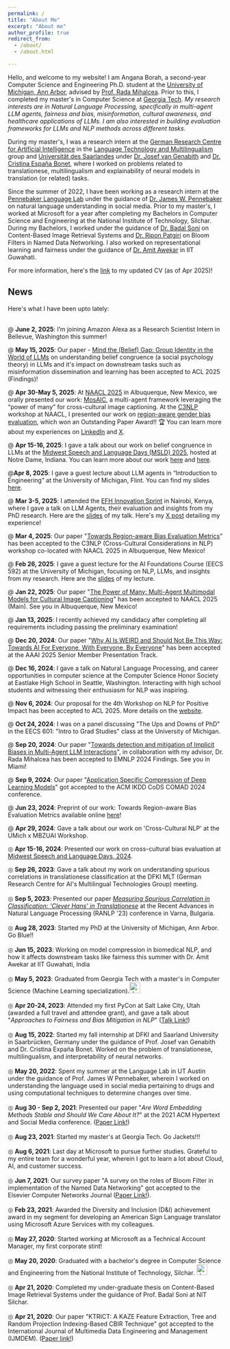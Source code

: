 ```yaml
---
permalink: /
title: "About Me"
excerpt: "About me"
author_profile: true
redirect_from: 
  - /about/
  - /about.html

--- 
```

Hello, and welcome to my website! I am Angana Borah, a second-year Computer Science and Engineering Ph.D. student at the [University of Michigan, Ann Arbor](https://cse.engin.umich.edu/academics/graduate/graduate-programs/phd-in-cse/), advised by [Prof. Rada Mihalcea](https://web.eecs.umich.edu/~mihalcea/). Prior to this, I completed my master's in Computer Science at [Georgia Tech](https://www.cc.gatech.edu/). *My research interests are in Natural Language Processing, specifically in multi-agent LLM agents, fairness and bias, misinformation, cultural awareness, and healthcare applications of LLMs. I am also interested in building evaluation frameworks for LLMs and NLP methods across different tasks.*

During my master's, I was a research intern at the [German Research Centre for Artificial Intelligence](https://www.dfki.de/web) in the [Language Technology and Multilingualism](https://www.dfki.de/web/forschung/forschungsbereiche/sprachtechnologie-und-multilingualitaet) group and [Universität des Saarlandes](https://www.uni-saarland.de/start.html) under [Dr. Josef van Genabith](https://www.uni-saarland.de/lehrstuhl/genabith.html) and [Dr. Cristina España Bonet](https://www.dfki.de/web/forschung/forschungsbereiche/sprachtechnologie-und-multilingualitaet/mt-team), where I worked on problems related to translationese, multilingualism and explainability of neural models in translation (or related) tasks. 

Since the summer of 2022, I have been working as a research intern at the [Pennebaker Language Lab](https://www.words.live/) under the guidance of [Dr. James W. Pennebaker](https://liberalarts.utexas.edu/psychology/faculty/pennebak) on natural language understanding in social media. Prior to my master's, I worked at Microsoft for a year after completing my Bachelors in Computer Science and Engineering at the National Institute of Technology, Silchar. During my Bachelors, I worked under the guidance of [Dr. Badal Soni](http://cs.nits.ac.in/badal/) on Content-Based Image Retrieval Systems and [Dr. Ripon Patgiri](http://cs.nits.ac.in/rp/) on Bloom Filters in Named Data Networking. I also worked on representational learning and fairness under the guidance of [Dr. Amit Awekar](https://www.iitg.ac.in/awekar/) in IIT Guwahati.   

For more information, here's the [link](https://drive.google.com/file/d/1QPC1BTYfFuOhAZOITCySLIXM3-UxpeYh/view?usp=sharing) to my updated CV (as of Apr 2025)! 

<h2>News</h2> 

Here's what I have been upto lately: <br/><br/>

@ __June 2, 2025__: I’m joining Amazon Alexa as a Research Scientist Intern in Bellevue, Washington this summer! 

@ __May 15, 2025__: Our paper - [Mind the (Belief) Gap: Group Identity in the World of LLMs](https://arxiv.org/abs/2503.02016) on understanding belief congruence (a social psychology theory) in LLMs and it's impact on downstream tasks such as misinformation dissemination and learning has been accepted to ACL 2025 (Findings)!

@ __Apr 30-May 5, 2025__: At [NAACL 2025](https://2025.naacl.org/) in Albuquerque, New Mexico, we orally presented our work: [MosAIC](https://aclanthology.org/2025.naacl-long.152/), a multi-agent framework leveraging the “power of many” for cross-cultural image captioning. At the [C3NLP](https://c3nlp.github.io/) workshop at NAACL, I presented our work on [region-aware gender bias evaluation](https://aclanthology.org/2025.c3nlp-1.9/), which won an Outstanding Paper Award!! 🏆 You can learn more about my experiences on [LinkedIn](https://www.linkedin.com/posts/anganaborah_naacl2025-activity-7325221922579873792-8aEG?utm_source=share&utm_medium=member_desktop&rcm=ACoAABZ6FRwBjsfF6r07AGdeDvXgnkXpH-sOw7U) and [X](https://x.com/AnganaBorah2/status/1919225801448325458). 

@ __Apr 15-16, 2025__: I gave a talk about our work on belief congruence in LLMs at the [Midwest Speech and Language Days (MSLD) 2025](https://nlp.nd.edu/msld25/), hosted at Notre Dame, Indiana. You can learn more about our work [here](https://x.com/AnganaBorah2/status/1914322632637325351) and [here](https://arxiv.org/pdf/2503.02016).

@__Apr 8, 2025__: I gave a guest lecture about LLM agents in “Introduction to Engineering” at the University of Michigan, Flint. You can find my slides [here](https://docs.google.com/presentation/d/1x2DiyHYgRO0TdN19xKyex6C-r-VKWL5LhyoQHBcdn_A/edit?usp=sharing). 

@ __Mar 3-5, 2025__: I attended the [EFH Innovation Sprint](https://www.ecosystemsfinancehealth.org/hackathon-2025) in Nairobi, Kenya, where I gave a talk on LLM Agents, their evaluation and insights from my PhD research. Here are the [slides](https://drive.google.com/file/d/1TJnVIliKfGTw45DSIWcX8KGxjWV04hMV/view?usp=sharing) of my talk. Here's my [X post](https://x.com/AnganaBorah2/status/1898087229966131603) detailing my experience! 

@ __Mar 4, 2025__: Our paper "[Towards Region-aware Bias Evaluation Metrics](https://arxiv.org/abs/2406.16152)" has been accepted to the C3NLP (Cross-Cultural Considerations in NLP) workshop co-located with NAACL 2025 in Albuquerque, New Mexico!  

@ __Feb 26, 2025__: I gave a guest lecture for the AI Foundations Course (EECS 592) at the University of Michigan, focusing on NLP, LLMs, and insights from my research. Here are the [slides](https://drive.google.com/file/d/1Rk9_pCv_cu2ptaw4ikPI5aINnCTlH00V/view?usp=sharing) of my lecture. 

@ __Jan 22, 2025__: Our paper "[The Power of Many: Multi-Agent Multimodal Models for Cultural Image Captioning](https://arxiv.org/pdf/2411.11758)" has been accepted to NAACL 2025 (Main). See you in Albuquerque, New Mexico!  

@ __Jan 13, 2025__: I recently achieved my candidacy after completing all requirements including passing the preliminary examination!

@ __Dec 20, 2024__: Our paper "[Why AI Is WEIRD and Should Not Be This Way: Towards AI For Everyone, With Everyone, By Everyone](https://arxiv.org/pdf/2410.16315)" has been accepted at the AAAI 2025 Senior Member Presentation Track. 

@ __Dec 16, 2024__: I gave a talk on Natural Language Processing, and career opportunities in computer science at the Computer Science Honor Society at Eastlake High School in Seattle, Washington. Interacting with high school students and witnessing their enthusiasm for NLP was inspiring.

@ __Nov 6, 2024__: Our proposal for the 4th Workshop on NLP for Positive Impact has been accepted to ACL 2025. More details on the [website](https://sites.google.com/view/nlp4positiveimpact). 

@ __Oct 24, 2024__: I was on a panel discussing "The Ups and Downs of PhD" in the EECS 601: "Intro to Grad Studies" class at the University of Michigan. 

@ __Sep 20, 2024__: Our paper "[Towards detection and mitigation of Implicit Biases in Multi-Agent LLM Interactions](https://arxiv.org/abs/2410.02584#:~:text=To%20mitigate%20them%2C%20we%20propose,to%20be%20the%20most%20successful.)", in collaboration with my advisor, Dr. Rada Mihalcea has been accepted to EMNLP 2024 Findings. See you in Miami! 

@ __Sep 9, 2024__: Our paper "[Application Specific Compression of Deep Learning Models](https://arxiv.org/abs/2409.05368)" got accepted to the ACM IKDD CoDS COMAD 2024 conference. 

@ __Jun 23, 2024__: Preprint of our work: Towards Region-aware Bias Evaluation Metrics available online [here](https://arxiv.org/abs/2406.16152)! 

@ __Apr 29, 2024__: Gave a talk about our work on 'Cross-Cultural NLP' at the UMich x MBZUAI Workshop. 

◎ __Apr 15-16, 2024__: Presented our work on cross-cultural bias evaluation at [Midwest Speech and Language Days, 2024](https://ai.engin.umich.edu/news/midwest-speech-and-language-days/). 

◎ __Sep 26, 2023__: Gave a talk about my work on understanding spurious correlations in translationese classification at the DFKI MLT (German Research Centre for AI's Multilingual Technologies Group) meeting. <br/><br/>
◎ __Sep 5, 2023__: Presented our paper _[Measuring Spurious Correlation in Classification: 'Clever Hans' in Translationese](https://arxiv.org/abs/2308.13170)_ at the Recent Advances in Natural Language Processing (RANLP '23) conference in Varna, Bulgaria. <br/><br/>
◎ __Aug 28, 2023__: Started my PhD at the University of Michigan, Ann Arbor. Go Blue!! <br/><br/>
◎ __Jun 15, 2023__: Working on model compression in biomedical NLP, and how it affects downstream tasks like fairness this summer with Dr. Amit Awekar at IIT Guwahati, India <br/><br/>
◎ __May 5, 2023__: Graduated from Georgia Tech with a master's in Computer Science (Machine Learning specialization).<img src="https://github.com/AnganaB/AnganaB.github.io/assets/30426258/d38e0e95-333b-4c5a-9a0d-f4e59d2f3556" alt="drawing" style="width:25px;"/><br/><br/>
◎ __Apr 20-24, 2023__: Attended my first PyCon at Salt Lake City, Utah (awarded a full travel and attendee grant), and gave a talk about "_Approaches to Fairness and Bias Mitigation in NLP_" ([Talk Link!](https://www.youtube.com/watch?v=f0bEx1yT72o)) <br/><br/>
◎ __Aug 15, 2022__: Started my fall internship at DFKI and Saarland University in Saarbrücken, Germany under the guidance of Prof. Josef van Genabith and Dr. Cristina Expaña Bonet. Worked on the problem of translationese, multilingualism, and interpretability of neural networks. <br/><br/>
◎ __May 20, 2022__: Spent my summer at the Language Lab in UT Austin under the guidance of Prof. James W Pennebaker, wherein I worked on understanding the language used in social media pertaining to drugs and using computational techniques to determine changes over time. <br/><br/>
◎ __Aug 30 - Sep 2, 2021__: Presented our paper "_Are Word Embedding Methods Stable and Should We Care About It?_" at the 2021 ACM Hypertext and Social Media conference. ([Paper Link!](https://dl.acm.org/doi/10.1145/3465336.3475098)) <br/><br/>
◎ __Aug 23, 2021__: Started my master's at Georgia Tech. Go Jackets!!! <br/><br/> 
◎ __Aug 6, 2021__: Last day at Microsoft to pursue further studies. Grateful to my entire team for a wonderful year, wherein I got to learn a lot about Cloud, AI, and customer success. <br/><br/>
◎ __Jun 7, 2021__: Our survey paper "A survey on the roles of Bloom Filter in implementation of the Named Data Networking" got accepted to the Elsevier Computer Networks Journal ([Paper Link!](https://www.sciencedirect.com/science/article/abs/pii/S1389128621002747)). <br/><br/>
◎ __Feb 23, 2021__: Awarded the Diversity and Inclusion (D&I) achievement award in my segment for developing an American Sign Language translator using Microsoft Azure Services with my colleagues. <br/><br/>
◎ __May 27, 2020__: Started working at Microsoft as a Technical Account Manager, my first corporate stint! <br/><br/>
◎ __May 20, 2020__: Graduated with a bachelor's degree in Computer Science and Engineering from the National Institute of Technology, Silchar. <img src="https://github.com/AnganaB/AnganaB.github.io/assets/30426258/d38e0e95-333b-4c5a-9a0d-f4e59d2f3556" alt="drawing" style="width:25px;"/> <br/><br/>
◎ __Apr 21, 2020__: Completed my under-graduate thesis on Content-Based Image Retrieval Systems under the guidance of Prof. Badal Soni at NIT Silchar. <br/><br/>
◎ __Apr 21, 2020__: Our paper "KTRICT: A KAZE Feature Extraction, Tree and Random Projection Indexing-Based CBIR Technique" got accepted to the International Journal of Multimedia Data Engineering and Management (IJMDEM). ([Paper link!](https://www.igi-global.com/article/ktrict-a-kaze-feature-extraction/260964))<br/><br/>







         

